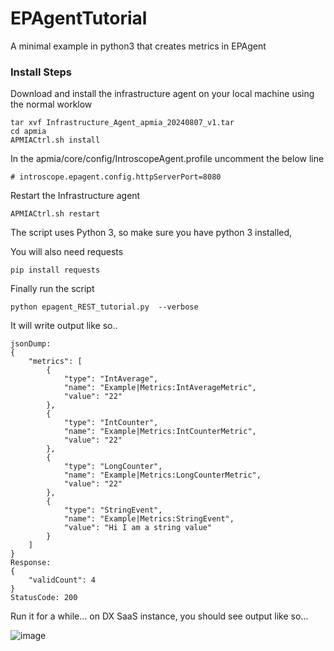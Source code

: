 # EPAgentTutorial

A minimal example in python3 that creates metrics in EPAgent

### Install Steps

Download and install the infrastructure agent on your local machine using the normal worklow

```
tar xvf Infrastructure_Agent_apmia_20240807_v1.tar
cd apmia
APMIACtrl.sh install
```

In the apmia/core/config/IntroscopeAgent.profile uncomment the below line

```
# introscope.epagent.config.httpServerPort=8080
```

Restart the Infrastructure agent

```
APMIACtrl.sh restart
```

The script uses Python 3, so make sure you have python 3 installed,

You will also need requests

```
pip install requests
```

Finally run the script

```
python epagent_REST_tutorial.py  --verbose
```

It will write output like so..

```
jsonDump:
{
    "metrics": [
        {
            "type": "IntAverage",
            "name": "Example|Metrics:IntAverageMetric",
            "value": "22"
        },
        {
            "type": "IntCounter",
            "name": "Example|Metrics:IntCounterMetric",
            "value": "22"
        },
        {
            "type": "LongCounter",
            "name": "Example|Metrics:LongCounterMetric",
            "value": "22"
        },
        {
            "type": "StringEvent",
            "name": "Example|Metrics:StringEvent",
            "value": "Hi I am a string value"
        }
    ]
}
Response:
{
    "validCount": 4
}
StatusCode: 200
```

Run it for a while... on DX SaaS instance, you should see output like so...

![image](https://github.com/user-attachments/assets/d3a1f111-ab81-4ecb-99bf-faf40ef27422)



